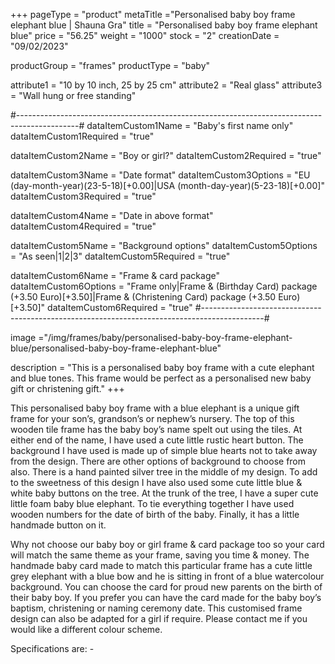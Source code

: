 +++
pageType = "product"
metaTitle ="Personalised baby boy frame elephant blue | Shauna Gra"
title = "Personalised baby boy frame elephant blue"
price = "56.25"
weight = "1000"
stock = "2"
creationDate = "09/02/2023"

productGroup = "frames"
productType = "baby"

attribute1 = "10 by 10 inch, 25 by 25 cm" 
attribute2 = "Real glass"
attribute3 = "Wall hung or free standing"

#---------------------------------------------------------------------------------------------#
dataItemCustom1Name = "Baby's first name only"
dataItemCustom1Required = "true"

dataItemCustom2Name = "Boy or girl?"
dataItemCustom2Required = "true"

dataItemCustom3Name = "Date format"
dataItemCustom3Options = "EU (day-month-year)(23-5-18)[+0.00]|USA (month-day-year)(5-23-18)[+0.00]"
dataItemCustom3Required = "true"

dataItemCustom4Name = "Date in above format"
dataItemCustom4Required = "true"

dataItemCustom5Name = "Background options"
dataItemCustom5Options = "As seen|1|2|3"
dataItemCustom5Required = "true"

dataItemCustom6Name = "Frame & card package"
dataItemCustom6Options = "Frame only|Frame & (Birthday Card) package (+3.50 Euro)[+3.50]|Frame & (Christening Card) package (+3.50 Euro)[+3.50]"
dataItemCustom6Required = "true"
#---------------------------------------------------------------------------------------------#

image ="/img/frames/baby/personalised-baby-boy-frame-elephant-blue/personalised-baby-boy-frame-elephant-blue"

description = "This is a personalised baby boy frame with a cute elephant and blue tones. This frame would be perfect as a personalised new baby gift or christening gift."
+++

This personalised baby boy frame with a blue elephant is a unique gift frame for your son’s, grandson’s or nephew’s nursery. The top of this wooden tile frame has the baby boy’s name spelt out using the tiles. At either end of the name, I have used a cute little rustic heart button.
The background I have used is made up of simple blue hearts not to take away from the design. There are other options of background to choose from also. There is a hand painted silver tree in the middle of my design. To add to the sweetness of this design I have also used some cute little blue & white baby buttons on the tree. At the trunk of the tree, I have a super cute little foam baby blue elephant. To tie everything together I have used wooden numbers for the date of birth of the baby. Finally, it has a little handmade button on it.

Why not choose our baby boy or girl frame & card package too so your card will match the same theme as your frame, saving you time & money. The handmade baby card made to match this particular frame has a cute little grey elephant with a blue bow and he is sitting in front of a blue watercolour background. You can choose the card for proud new parents on the birth of their baby boy. If you prefer you can have the card made for the baby boy’s baptism, christening or naming ceremony date. This customised frame design can also be adapted for a girl if require. Please contact me if you would like a different colour scheme.

Specifications are: -
